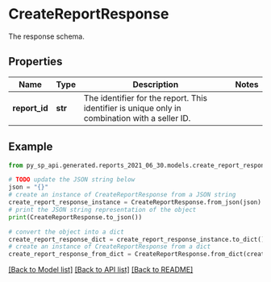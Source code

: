 # CreateReportResponse

The response schema.

## Properties

Name | Type | Description | Notes
------------ | ------------- | ------------- | -------------
**report_id** | **str** | The identifier for the report. This identifier is unique only in combination with a seller ID. | 

## Example

```python
from py_sp_api.generated.reports_2021_06_30.models.create_report_response import CreateReportResponse

# TODO update the JSON string below
json = "{}"
# create an instance of CreateReportResponse from a JSON string
create_report_response_instance = CreateReportResponse.from_json(json)
# print the JSON string representation of the object
print(CreateReportResponse.to_json())

# convert the object into a dict
create_report_response_dict = create_report_response_instance.to_dict()
# create an instance of CreateReportResponse from a dict
create_report_response_from_dict = CreateReportResponse.from_dict(create_report_response_dict)
```
[[Back to Model list]](../README.md#documentation-for-models) [[Back to API list]](../README.md#documentation-for-api-endpoints) [[Back to README]](../README.md)


